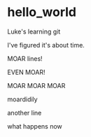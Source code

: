 # hello_world
Luke's learning git

I've figured it's about time.

MOAR lines!

EVEN MOAR!

MOAR MOAR MOAR

moardidily

another line

what happens now